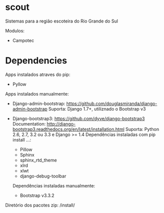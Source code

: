 # scout
Sistemas para a região escoteira do Rio Grande do Sul

Modulos:
- Campotec

# Dependencies


Apps instalados atraves do pip:
 - Pyllow

Apps instalados manualmente:

 - Django-admin-bootstrap: https://github.com/douglasmiranda/django-admin-bootstrap
    Suporta: Django 1.7+, utiliznado o Bootstrap v3

 - Django-bootstrap3: https://github.com/dyve/django-bootstrap3
    Documentation: http://django-bootstrap3.readthedocs.org/en/latest/installation.html
    Suporta: Python 2.6, 2.7, 3.2 ou 3.3 e Django >= 1.4
    Dependências instaladas com pip install ...:
    - Pillow
    - Sphinx
    - sphinx_rtd_theme
    - xlrd
    - xlwt
    - django-debug-toolbar

    Dependências instaladas manualmente:
    - Bootstrap v3.3.2

Diretório dos pacotes zip: /install/

